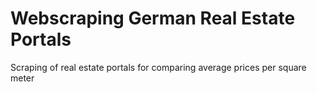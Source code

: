 # Webscraping German Real Estate Portals
Scraping of real estate portals for comparing average prices per square meter
